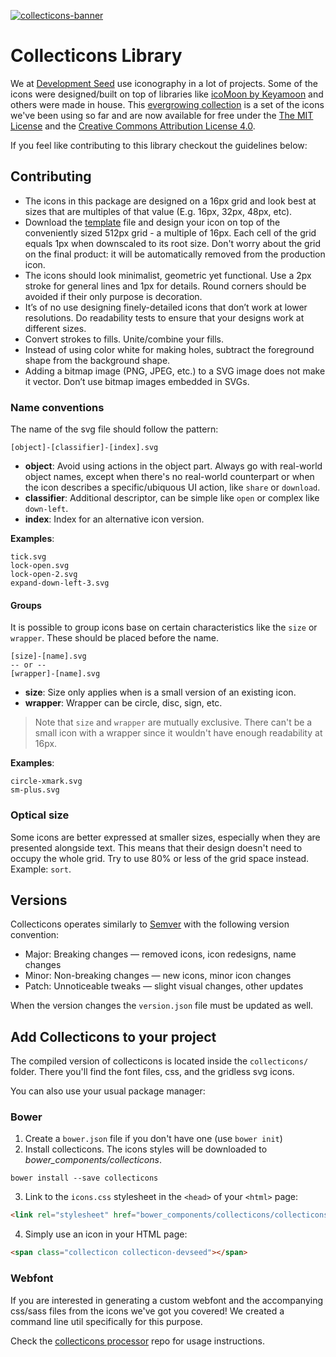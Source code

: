 [![collecticons-banner](https://cloud.githubusercontent.com/assets/1090606/8695447/fdef92fa-2adc-11e5-8979-b61bd96d24ca.png)](https://collecticons.io)

# Collecticons Library

We at [Development Seed](https://developmentseed.org/) use iconography in a lot of projects. Some of the icons were designed/built on top of libraries like [icoMoon by Keyamoon](https://github.com/Keyamoon/IcoMoon-Free) and others were made in house. This [evergrowing collection](http://devseed.com/collecticons) is a set of the icons we've been using so far and are now available for free under the [The MIT License](LICENSE) and the [Creative Commons Attribution License 4.0](https://creativecommons.org/licenses/by/4.0/).

If you feel like contributing to this library checkout the guidelines below:

## Contributing

- The icons in this package are designed on a 16px grid and look best at sizes that are multiples of that value (E.g. 16px, 32px, 48px, etc).
- Download the [template](collecticons-template.svg) file and design your icon on top of the conveniently sized 512px grid - a multiple of 16px. Each cell of the grid equals 1px when downscaled to its root size. Don't worry about the grid on the final product: it will be automatically removed from the production icon.
- The icons should look minimalist, geometric yet functional. Use a 2px stroke for general lines and 1px for details. Round corners should be avoided if their only purpose is decoration.
- It’s of no use designing finely-detailed icons that don’t work at lower resolutions. Do readability tests to ensure that your designs work at different sizes.
- Convert strokes to fills. Unite/combine your fills.
- Instead of using color white for making holes, subtract the foreground shape from the background shape.
- Adding a bitmap image (PNG, JPEG, etc.) to a SVG image does not make it vector. Don’t use bitmap images embedded in SVGs.


### Name conventions
The name of the svg file should follow the pattern:
```
[object]-[classifier]-[index].svg
```
- **object**: Avoid using actions in the object part. Always go with real-world object names, except when there's no real-world counterpart or when the icon describes a specific/ubiquous UI action, like `share` or `download`.
- **classifier**: Additional descriptor, can be simple like `open` or complex like `down-left`.
- **index**: Index for an alternative icon version.

**Examples**:
```
tick.svg
lock-open.svg
lock-open-2.svg
expand-down-left-3.svg
```

#### Groups
It is possible to group icons base on certain characteristics like the `size` or `wrapper`. These should be placed before the name.

```
[size]-[name].svg
-- or --
[wrapper]-[name].svg
```

- **size**: Size only applies when is a small version of an existing icon.
- **wrapper**: Wrapper can be circle, disc, sign, etc.

> Note that `size` and `wrapper` are mutually exclusive. There can't be a small icon with a wrapper since it wouldn't have enough readability at 16px.

**Examples**:
```
circle-xmark.svg
sm-plus.svg
```

### Optical size

Some icons are better expressed at smaller sizes, especially when they are presented alongside text. This means that their design doesn't need to occupy the whole grid. Try to use 80% or less of the grid space instead. Example: `sort`.

## Versions
Collecticons operates similarly to [Semver](http://semver.org/) with the following version convention:

- Major: Breaking changes — removed icons, icon redesigns, name changes
- Minor: Non-breaking changes — new icons, minor icon changes
- Patch: Unnoticeable tweaks — slight visual changes, other updates

When the version changes the `version.json` file must be updated as well.


## Add Collecticons to your project

The compiled version of collecticons is located inside the `collecticons/` folder. There you'll find the font files, css, and the gridless svg icons.

You can also use your usual package manager:

### Bower
1. Create a `bower.json` file if you don't have one (use `bower init`)
2. Install collecticons. The icons styles will be downloaded to *bower_components/collecticons*.
```
bower install --save collecticons
```
3. Link to the `icons.css` stylesheet in the `<head>` of your `<html>` page:
``` html
<link rel="stylesheet" href="bower_components/collecticons/collecticons/styles/icons.css">
```
4. Simply use an icon in your HTML page:
``` html
<span class="collecticon collecticon-devseed"></span>
```

### Webfont

If you are interested in generating a custom webfont and the accompanying css/sass files from the icons we've got you covered! We created a command line util specifically for this purpose.

Check the [collecticons processor](https://github.com/developmentseed/collecticons-processor) repo for usage instructions.
